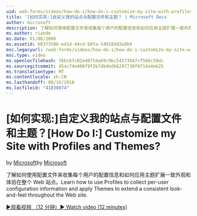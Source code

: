 ```yaml
---
uid: web-forms/videos/how-do-i/how-do-i-customize-my-site-with-profiles-and-themes
title: '[如何实现:]自定义我的站点与配置文件和主题？ | Microsoft Docs'
author: microsoft
description: 了解如何使用配置文件来收集每个用户的配置信息和如何应用主题扩展一致外观和体验在整个 Web 站点。
ms.author: riande
ms.date: 01/06/2006
ms.assetid: b837358b-ed14-44cd-b9fa-54910dd3e8b9
msc.legacyurl: /web-forms/videos/how-do-i/how-do-i-customize-my-site-with-profiles-and-themes
msc.type: video
ms.openlocfilehash: f6bc6fc02e40754a69c9bc54573947cf566c59dc
ms.sourcegitcommit: 45ac74e400f9f2b7dbded66297730f6f14a4eb25
ms.translationtype: MT
ms.contentlocale: zh-CN
ms.lasthandoff: 08/16/2018
ms.locfileid: "41830874"
---
```

<a name="how-do-i-customize-my-site-with-profiles-and-themes"></a><span data-ttu-id="66d2b-104">[如何实现:]自定义我的站点与配置文件和主题？</span><span class="sxs-lookup"><span data-stu-id="66d2b-104">[How Do I:] Customize my Site with Profiles and Themes?</span></span>
====================
<span data-ttu-id="66d2b-105">by [Microsoft](https://github.com/microsoft)</span><span class="sxs-lookup"><span data-stu-id="66d2b-105">by [Microsoft](https://github.com/microsoft)</span></span>

<span data-ttu-id="66d2b-106">了解如何使用配置文件来收集每个用户的配置信息和如何应用主题扩展一致外观和体验在整个 Web 站点。</span><span class="sxs-lookup"><span data-stu-id="66d2b-106">Learn how to use Profiles to collect per-user configuration information and apply Themes to extend a consistent look-and-feel throughout the Web site.</span></span>

[<span data-ttu-id="66d2b-107">&#9654;观看视频 （12 分钟）</span><span class="sxs-lookup"><span data-stu-id="66d2b-107">&#9654; Watch video (12 minutes)</span></span>](https://channel9.msdn.com/Blogs/ASP-NET-Site-Videos/how-do-i-customize-my-site-with-profiles-and-themes)
